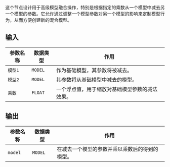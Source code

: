 
这个节点设计用于高级模型融合操作，特别是根据指定的乘数从一个模型中减去另一个模型的参数。它允许通过调整一个模型参数对另一个模型的影响来定制模型行为，从而方便创建新的混合模型。

## 输入

| 参数名称 | 数据类型 | 作用 |
| --- | --- | --- |
| `模型1` | `MODEL` | 作为基础模型，其参数将被减去。 |
| `模型2` | `MODEL` | 其参数将从基础模型中减去的模型。 |
| `乘数` | `FLOAT` | 一个浮点值，用于缩放对基础模型参数的减法效果。 |

## 输出

| 参数名称 | 数据类型 | 作用 |
| --- | --- | --- |
| `model` | `MODEL` | 在减去一个模型的参数并乘以乘数后的得到的模型。 |
